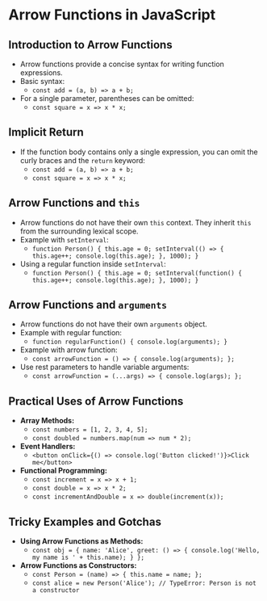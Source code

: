 # Arrow Functions in JavaScript

## Introduction to Arrow Functions

- Arrow functions provide a concise syntax for writing function expressions.
- Basic syntax:
  - `const add = (a, b) => a + b;`
- For a single parameter, parentheses can be omitted:
  - `const square = x => x * x;`

## Implicit Return

- If the function body contains only a single expression, you can omit the curly braces and the `return` keyword:
  - `const add = (a, b) => a + b;`
  - `const square = x => x * x;`

## Arrow Functions and `this`

- Arrow functions do not have their own `this` context. They inherit `this` from the surrounding lexical scope.
- Example with `setInterval`:
  - `function Person() { this.age = 0; setInterval(() => { this.age++; console.log(this.age); }, 1000); }`
- Using a regular function inside `setInterval`:
  - `function Person() { this.age = 0; setInterval(function() { this.age++; console.log(this.age); }, 1000); }`

## Arrow Functions and `arguments`

- Arrow functions do not have their own `arguments` object.
- Example with regular function:
  - `function regularFunction() { console.log(arguments); }`
- Example with arrow function:
  - `const arrowFunction = () => { console.log(arguments); };`
- Use rest parameters to handle variable arguments:
  - `const arrowFunction = (...args) => { console.log(args); };`

## Practical Uses of Arrow Functions

- **Array Methods:**
  - `const numbers = [1, 2, 3, 4, 5];`
  - `const doubled = numbers.map(num => num * 2);`
- **Event Handlers:**
  - `<button onClick={() => console.log('Button clicked!')}>Click me</button>`
- **Functional Programming:**
  - `const increment = x => x + 1;`
  - `const double = x => x * 2;`
  - `const incrementAndDouble = x => double(increment(x));`

## Tricky Examples and Gotchas

- **Using Arrow Functions as Methods:**
  - `const obj = { name: 'Alice', greet: () => { console.log('Hello, my name is ' + this.name); } };`
- **Arrow Functions as Constructors:**
  - `const Person = (name) => { this.name = name; };`
  - `const alice = new Person('Alice'); // TypeError: Person is not a constructor`
